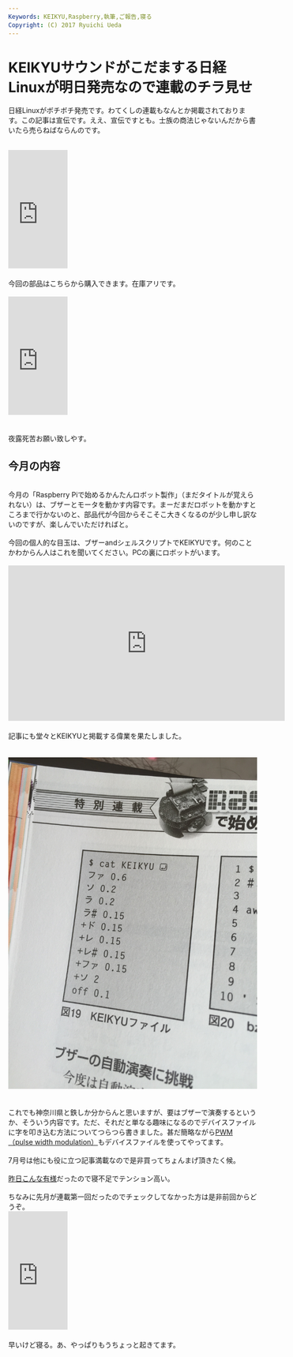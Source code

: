 ```yaml
---
Keywords: KEIKYU,Raspberry,執筆,ご報告,寝る
Copyright: (C) 2017 Ryuichi Ueda
---
```


# KEIKYUサウンドがこだまする日経Linuxが明日発売なので連載のチラ見せ
日経Linuxがボチボチ発売です。わてくしの連載もなんとか掲載されております。この記事は宣伝です。ええ、宣伝ですとも。士族の商法じゃないんだから書いたら売らねばならんのです。<br />
<br />
<iframe src="http://rcm-fe.amazon-adsystem.com/e/cm?lt1=_blank&amp;bc1=000000&amp;IS2=1&amp;bg1=FFFFFF&amp;fc1=000000&amp;lc1=0000FF&amp;t=ryuichiueda-22&amp;o=9&amp;p=8&amp;l=as4&amp;m=amazon&amp;f=ifr&amp;ref=ss_til&amp;asins=B00XVHU3FQ" style="width:120px;height:240px;" scrolling="no" marginwidth="0" marginheight="0" frameborder="0"></iframe><br />
<br />
今回の部品はこちらから購入できます。在庫アリです。<br />
<br />
<iframe src="http://rcm-fe.amazon-adsystem.com/e/cm?lt1=_blank&bc1=000000&IS2=1&bg1=FFFFFF&fc1=000000&lc1=0000FF&t=ryuichiueda-22&o=9&p=8&l=as4&m=amazon&f=ifr&ref=ss_til&asins=B00XTGX04U" style="width:120px;height:240px;" scrolling="no" marginwidth="0" marginheight="0" frameborder="0"></iframe><br />
<br />
<br />
夜露死苦お願い致しやす。<br />
<h2>今月の内容</h2><br />
今月の「Raspberry Piで始めるかんたんロボット製作」（まだタイトルが覚えられない）は、ブザーとモータを動かす内容です。まーだまだロボットを動かすところまで行かないのと、部品代が今回からそこそこ大きくなるのが少し申し訳ないのですが、楽しんでいただければと。<br />
<br />
今回の個人的な目玉は、ブザーandシェルスクリプトでKEIKYUです。何のことかわからん人はこれを聞いてください。PCの裏にロボットがいます。<br />
<br />
<iframe width="560" height="315" src="https://www.youtube.com/embed/A4sE3LMKlkk" frameborder="0" allowfullscreen=""></iframe><br />
<br />
記事にも堂々とKEIKYUと掲載する偉業を果たしました。<br />
<br />
&nbsp;<a href="IMG_4811.jpg"><img src="IMG_4811.jpg" alt=""></a>&nbsp;<br />
<br />
これでも神奈川県と鉄しか分からんと思いますが、要はブザーで演奏するというか、そういう内容です。ただ、それだと単なる趣味になるのでデバイスファイルに字を叩き込む方法についてつらつら書きました。甚だ簡略ながら<a href="http://ja.m.wikipedia.org/wiki/%E3%83%91%E3%83%AB%E3%82%B9%E5%B9%85%E5%A4%89%E8%AA%BF">PWM（pulse width modulation）</a>もデバイスファイルを使ってやってます。<br />
<br />
7月号は他にも役に立つ記事満載なので是非買ってちょんまげ頂きたく候。<br />
<br />
<a href="http://blog.ueda.asia/?p=6359">昨日こんな有様</a>だったので寝不足でテンション高い。<br />
<br />
ちなみに先月が連載第一回だったのでチェックしてなかった方は是非前回からどうぞ。<br />
<iframe src="http://rcm-fe.amazon-adsystem.com/e/cm?lt1=_blank&amp;bc1=000000&amp;IS2=1&amp;bg1=FFFFFF&amp;fc1=000000&amp;lc1=0000FF&amp;t=ryuichiueda-22&amp;o=9&amp;p=8&amp;l=as4&amp;m=amazon&amp;f=ifr&amp;ref=ss_til&amp;asins=B00UJXLDP4" style="width:120px;height:240px;" scrolling="no" marginwidth="0" marginheight="0" frameborder="0"></iframe><br />
<br />
早いけど寝る。あ、やっぱりもうちょっと起きてます。
